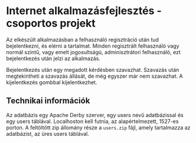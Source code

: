 # Internet alkalmazásfejlesztés - csoportos projekt
Az elkészült alkalmazásban a felhasználó regisztráció után tud bejelentkezni, és elérni a tartalmat. Minden regisztrált felhasználó vagy normál szintű, vagy emelt jogosultságú, adminisztrátori felhasználó, ezt bejelentkezés után jelzi az alkalmazás.

Bejelentkezés után egy megadott kérdésben szavazhat. Szavazás után megtekintheti a szavazás állását, de még egyszer már nem szavazhat. A kijelentkezés gombbal kijelentkezhet.

## Technikai információk
Az adatbázis egy Apache Derby szerver, egy users nevű adatbázissal és egy users táblával. Localhoston kell futnia, az alapértelmezett, 1527-es porton. A feltöltött zip állomány része a `users.zip` fájl, amely tartalmazza az adatbázist, az üres users táblával.